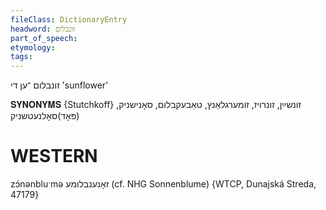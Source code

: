 ```yaml
---
fileClass: DictionaryEntry
headword: זונבלום
part_of_speech: 
etymology: 
tags: 
---
```

זונבלום
־ען
די
'sunflower'

𝐒𝐘𝐍𝐎𝐍𝐘𝐌𝐒 {Stutchkoff}
זונשײַן, זונרויז, זומערגלאַנץ, טאַבעקבלום, סאָנישניק, (פּאָד)סאָלנעטשניק

WESTERN
========

zɔ́nənbluˑmə זאָנענבלומע (cf. NHG Sonnenblume) {WTCP, Dunajská Streda, 47179}
